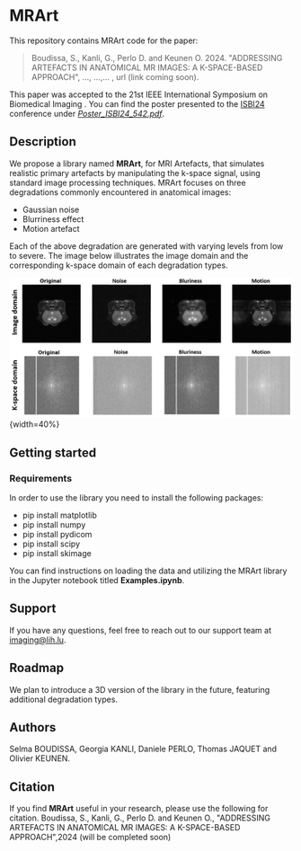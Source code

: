 # MRArt

This repository contains MRArt code for the paper: 
> Boudissa, S., Kanli, G., Perlo D. and Keunen O. 2024.
> "ADDRESSING ARTEFACTS IN ANATOMICAL MR IMAGES: A K-SPACE-BASED APPROACH",  ..., ...,... , url (link coming soon).

This paper was accepted to the 21st IEEE  International Symposium on Biomedical Imaging . You can find the poster presented to the [ISBI24](https://biomedicalimaging.org/2024/) conference under [*Poster_ISBI24_542.pdf*](https://github.com/TransRad/MRArt/blob/main/Poster_ISBI24_542.pdf).

## Description
We propose a library named **MRArt**, for MRI Artefacts, that simulates realistic primary artefacts by manipulating the k-space signal, using standard image processing techniques.
MRArt focuses on three degradations commonly encountered in anatomical images:
- Gaussian noise
- Blurriness effect
- Motion artefact

Each of the above degradation are generated with varying levels from low to severe.
The image below illustrates the image domain and the corresponding k-space domain of each degradation types.

![Alt text](image/img_kspace_ind10_level3.png){width=40%}

## Getting started
### Requirements

In order to use the library you need to install the following packages:
- pip install matplotlib
- pip install numpy
- pip install pydicom
- pip install scipy
- pip install skimage


You can find instructions on loading the data and utilizing the MRArt library in the Jupyter notebook titled **Examples.ipynb**.

## Support
If you have any questions, feel free to reach out to our support team at imaging@lih.lu.

## Roadmap
We plan to introduce a 3D version of the library in the future, featuring additional degradation types.

## Authors
Selma BOUDISSA, Georgia KANLI, Daniele PERLO, Thomas JAQUET and Olivier KEUNEN.


## Citation 
If you find **MRArt** useful in your research, please use the following for citation.
Boudissa, S., Kanli, G., Perlo D. and Keunen O., "ADDRESSING ARTEFACTS IN ANATOMICAL MR IMAGES: A K-SPACE-BASED APPROACH",2024 (will be completed soon)

